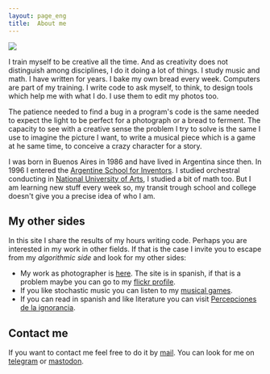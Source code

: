 ```yaml
---
layout: page_eng
title:  About me
---
```


<img class="gray" src="https://rvalla.github.io/assets/img/aboutme.jpg" />

I train myself to be creative all the time. And as creativity does not distinguish among disciplines, I do it
doing a lot of things. I study music and math. I have written for years. I bake my own bread every week.
Computers are part of my training. I write code to ask myself, to think, to design tools which help me with
what I do. I use them to edit my photos too.


The patience needed to find a bug in a program's code is the same needed to expect the light to be perfect
for a photograph or a bread to ferment. The capacity to see with a creative sense the problem I try to solve
is the same I use to imagine the picture I want, to write a musical piece which is a game at he same time,
to conceive a crazy character for a story.


I was born in Buenos Aires in 1986 and have lived in Argentina since then. In 1996 I entered the [Argentine
School for Inventors](https://escueladeinventores.blogspot.com/). I studied orchestral conducting in
[National University of Arts](https://una.edu.ar/), I studied a bit of math too. But I am learning new stuff
every week so, my transit trough school and college doesn't give you a precise idea of who I am.


## My other sides

In this site I share the results of my hours writing code. Perhaps you are interested in my work in other fields.
If that is the case I invite you to escape from my *algorithmic side* and look for my other sides:

- My work as photographer is [here](https://rodrigovalla.com). The site is in spanish, if that is a problem maybe
you can go to my [flickr profile](https://www.flickr.com/photos/pdelaignorancia/).
- If you like stochastic music you can listen to my [musical games](https://vimeo.com/showcase/4825357).
- If you can read in spanish and like literature you can visit [Percepciones de la ignorancia](https://pdelaignorancia.com).

## Contact me

If you want to contact me feel free to do it by [mail](mailto:rodrigovalla@protonmail.ch). You can look for
me on [telegram](https://t.me/rvalla) or [mastodon](https://fosstodon.org/@rvalla).